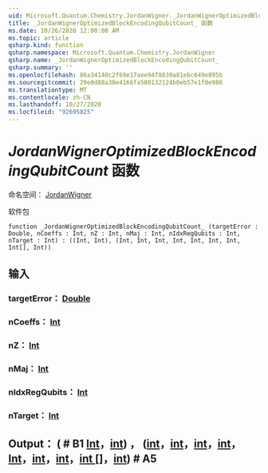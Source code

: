 ```yaml
---
uid: Microsoft.Quantum.Chemistry.JordanWigner._JordanWignerOptimizedBlockEncodingQubitCount_
title: _JordanWignerOptimizedBlockEncodingQubitCount_ 函数
ms.date: 10/26/2020 12:00:00 AM
ms.topic: article
qsharp.kind: function
qsharp.namespace: Microsoft.Quantum.Chemistry.JordanWigner
qsharp.name: _JordanWignerOptimizedBlockEncodingQubitCount_
qsharp.summary: ''
ms.openlocfilehash: 86a34140c2f69e17aee94f8839a81ebc649e895b
ms.sourcegitcommit: 29e0d88a30e4166fa580132124b0eb57e1f0e986
ms.translationtype: MT
ms.contentlocale: zh-CN
ms.lasthandoff: 10/27/2020
ms.locfileid: "92695825"
---
```

# <a name="_jordanwigneroptimizedblockencodingqubitcount_-function"></a>_JordanWignerOptimizedBlockEncodingQubitCount_ 函数

命名空间： [JordanWigner](xref:Microsoft.Quantum.Chemistry.JordanWigner)

软件包 [](https://nuget.org/packages/)




```qsharp
function _JordanWignerOptimizedBlockEncodingQubitCount_ (targetError : Double, nCoeffs : Int, nZ : Int, nMaj : Int, nIdxRegQubits : Int, nTarget : Int) : ((Int, Int), (Int, Int, Int, Int, Int, Int, Int, Int[], Int))
```


## <a name="input"></a>输入

### <a name="targeterror--double"></a>targetError： [Double](xref:microsoft.quantum.lang-ref.double)




### <a name="ncoeffs--int"></a>nCoeffs： [Int](xref:microsoft.quantum.lang-ref.int)




### <a name="nz--int"></a>nZ： [Int](xref:microsoft.quantum.lang-ref.int)




### <a name="nmaj--int"></a>nMaj： [Int](xref:microsoft.quantum.lang-ref.int)




### <a name="nidxregqubits--int"></a>nIdxRegQubits： [Int](xref:microsoft.quantum.lang-ref.int)




### <a name="ntarget--int"></a>nTarget： [Int](xref:microsoft.quantum.lang-ref.int)





## <a name="output--intintintintintintintintintintint"></a>Output： ( # B1 [Int](xref:microsoft.quantum.lang-ref.int)，[int](xref:microsoft.quantum.lang-ref.int)) ， ([int](xref:microsoft.quantum.lang-ref.int)，[int](xref:microsoft.quantum.lang-ref.int)，[int](xref:microsoft.quantum.lang-ref.int)，[int](xref:microsoft.quantum.lang-ref.int)，[Int](xref:microsoft.quantum.lang-ref.int)，[int](xref:microsoft.quantum.lang-ref.int)，[int](xref:microsoft.quantum.lang-ref.int)，[int []](xref:microsoft.quantum.lang-ref.int)，[int](xref:microsoft.quantum.lang-ref.int)) # A5

